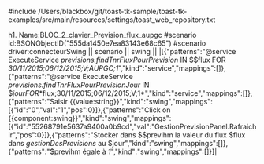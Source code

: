 #include /Users/blackbox/git/toast-tk-sample/toast-tk-examples/src/main/resources/settings/toast_web_repository.txt

h1. Name:BLOC_2_clavier_Prevision_flux_aupgc
#scenario id:BSONObjectID("555da1450e7ea83143e68c65")
#scenario driver:connecteurSwing
|| scenario || swing ||
|[{"patterns":"@service ExecuteService *previsions.findTnrFluxPourPrevision* IN $$flux FOR *30/11/2015;06/12/2015;V;AUPGC;1*","kind":"service","mappings":[]},{"patterns":"@service ExecuteService *previsions.findTnrFluxPourPrevisionJour* IN $$jour FOR *$flux;30/11/2015;06/12/2015;V;1*","kind":"service","mappings":[]},{"patterns":"Saisir {{value:string}}","kind":"swing","mappings":[{"id":"0","val":"1","pos":0}]},{"patterns":"Click on {{component:swing}}","kind":"swing","mappings":[{"id":"55268791e5637a9400a0b9cd","val":"GestionPrevisionPanel.Rafraichir","pos":0}]},{"patterns":"Stocker dans $$previhm la valeur du flux $flux dans *gestionDesPrevisions* au $jour","kind":"swing","mappings":[]},{"patterns":"$previhm égale à *1*","kind":"swing","mappings":[]}]|